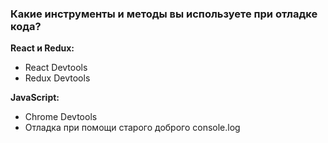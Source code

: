 ### Какие инструменты и методы вы используете при отладке кода?

**React и Redux:**

* React Devtools
* Redux Devtools

**JavaScript:**

* Chrome Devtools
* Отладка при помощи старого доброго console.log